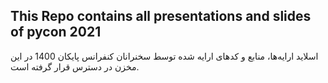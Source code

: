 ## This Repo contains all presentations and slides of pycon 2021
اسلاید ارایه‌ها، منابع و کدهای ارایه شده توسط سخنرانان کنفرانس پایکان 1400 در این مخزن در دسترس قرار گرفته است.
